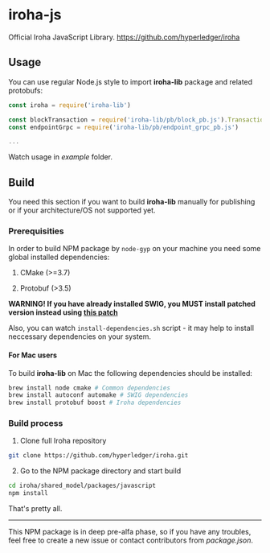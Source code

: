# iroha-js

Official Iroha JavaScript Library. https://github.com/hyperledger/iroha

## Usage

You can use regular Node.js style to import **iroha-lib** package and related protobufs:

```javascript
const iroha = require('iroha-lib')

const blockTransaction = require('iroha-lib/pb/block_pb.js').Transaction
const endpointGrpc = require('iroha-lib/pb/endpoint_grpc_pb.js')

...

```

Watch usage in *example* folder.

## Build

You need this section if you want to build **iroha-lib** manually for publishing or if your architecture/OS not supported yet.

### Prerequisities

In order to build NPM package by `node-gyp` on your machine you need some global installed dependencies: 

1. CMake (>=3.7)

2. Protobuf (>3.5)

**WARNING! If you have already installed SWIG, you MUST install patched version instead using [this patch](https://github.com/swig/swig/pull/968.patch)**

Also, you can watch `install-dependencies.sh` script - it may help to install neccessary dependencies on your system.

#### For Mac users

To build **iroha-lib** on Mac the following dependencies should be installed:

```sh
brew install node cmake # Common dependencies
brew install autoconf automake # SWIG dependencies
brew install protobuf boost # Iroha dependencies
```

### Build process

1. Clone full Iroha repository

```sh
git clone https://github.com/hyperledger/iroha.git

```

2. Go to the NPM package directory and start build

```sh
cd iroha/shared_model/packages/javascript
npm install
```

That's pretty all.

---


This NPM package is in deep pre-alfa phase, so if you have any troubles, feel free to create a new issue or contact contributors from *package.json*.
